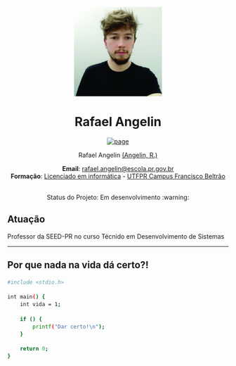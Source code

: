 <h1 align="center">
    <br>
      <img src="https://raw.githubusercontent.com/RafaAngelin/pessoalpage/main/perfil.jpg" alt="Rafael Angelin" width="200">
    <br>
    <br>
  Rafael Angelin
  
  </h1>
  <p align="center">
    <a href="https://github.com/RafaAngelin">
      <img src="https://img.shields.io/badge/Follow-My%20Page-blue" alt="page">
    </a> 
  </p>
   
  <p align="center">
  Rafael Angelin <a href="https://rafaelangelin.com.br" target="_blank">(Angelin, R.)</a>
  </p>
  
  <p align="center">
  <b>Email</b>: <a href="mailto:rafael.angelin@escola.pr.gov.br" target="_blank">rafael.angelin@escola.pr.gov.br</a> <br>
  <b>Formação</b>: <a href="https://portal.utfpr.edu.br/cursos/graduacao/licenciatura/licenciatura-em-informatica" target="_blank">Licenciado em informática</a>
  -
  <a href="https://portal.utfpr.edu.br/campus/franciscobeltrao" target="_blank">UTFPR Campus Francisco Beltrão</a> <br>
  </p>
  
  <p align="center">
  <br>
  Status do Projeto: Em desenvolvimento :warning:
  </p>
  
  <h2>Atuação</h2>
  Professor da SEED-PR no curso Técnido em Desenvolvimento de Sistemas
  
  <hr>
  
  <h2>Por que nada na vida dá certo?!</h2>
  
  ```bash
  #include <stdio.h>
  
  int main() {
      int vida = 1;
  
      if () {
          printf("Dar certo!\n");
      }
  
      return 0;
  }
  ```
  
